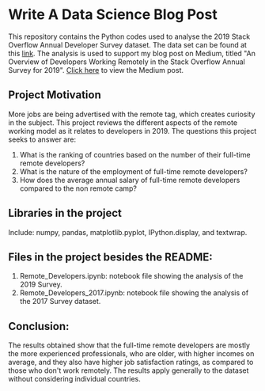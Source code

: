 # Write A Data Science Blog Post

This repository contains the Python codes used to analyse the 2019 Stack Overflow Annual Developer Survey dataset. The
data set can be found at this [link][1]. The analysis is used to support my blog post on Medium, titled "An Overview of Developers Working Remotely in the 
Stack Overflow Annual Survey for 2019". [Click here][2] to view the Medium post. 

## Project Motivation

More jobs are being advertised with the remote tag, which creates curiosity in the subject. 
This project reviews the different aspects of the remote working model as it relates to developers in 2019.
The questions this project seeks to answer are:

1. What is the ranking of countries based on the number of their full-time remote developers?
2. What is the nature of the employment of full-time remote developers?
3. How does the average annual salary of full-time remote developers compared to the non remote camp?

## Libraries in the project 

Include: numpy, pandas, matplotlib.pyplot, IPython.display, and textwrap.

## Files in the project besides the README:

1. Remote_Developers.ipynb: notebook file showing the analysis of the 2019 Survey.
2. Remote_Developers_2017.ipynb: notebook file showing the analysis of the 2017 Survey dataset.


## Conclusion: 

The results obtained show that the full-time remote developers are mostly the more experienced professionals, who are older,
with higher incomes on average, and they also have higher job satisfaction ratings, as compared to those who don't work remotely.
The results apply generally to the dataset without considering individual countries.

[1]: https://insights.stackoverflow.com/survey
[2]: https://medium.com/@itoroikon/an-overview-of-developers-working-remotely-in-the-stack-overflow-annual-survey-for-2019-c0abbd2cf880?source=friends_link&sk=99a255d90feb4db5c2b8b162f04631b5